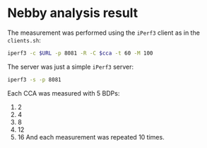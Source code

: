 # Nebby analysis result

The measurement was performed using the `iPerf3` client as in the `clients.sh`:
```bash
iperf3 -c $URL -p 8081 -R -C $cca -t 60 -M 100
```
The server was just a simple `iPerf3` server:
```bash
iperf3 -s -p 8081
```
Each CCA was measured with 5 BDPs:
1. 2
2. 4
3. 8
4. 12
5. 16
And each measurement was repeated 10 times.
